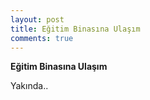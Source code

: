 ```yaml
---
layout: post
title: Eğitim Binasına Ulaşım
comments: true
---
```


<b>Eğitim Binasına Ulaşım</b>

Yakında..
